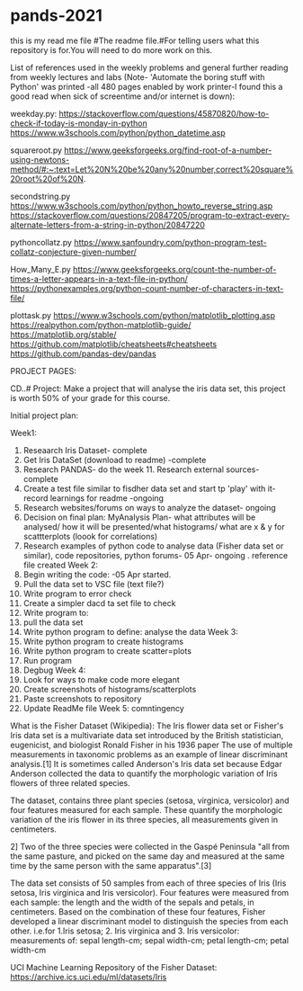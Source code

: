# pands-2021
this is my read me file
#The readme file.#For telling users what this repository is for.You will need to do more work on this.


List of references used in the weekly problems and general further reading from weekly lectures and labs (Note- 'Automate the boring stuff with Python' was printed -all 480 pages enabled by work printer-I found this a good read when sick of screentime and/or internet is down):

weekday.py:
https://stackoverflow.com/questions/45870820/how-to-check-if-today-is-monday-in-python
https://www.w3schools.com/python/python_datetime.asp
 
squareroot.py
https://www.geeksforgeeks.org/find-root-of-a-number-using-newtons-method/#:~:text=Let%20N%20be%20any%20number,correct%20square%20root%20of%20N.

secondstring.py
https://www.w3schools.com/python/python_howto_reverse_string.asp
https://stackoverflow.com/questions/20847205/program-to-extract-every-alternate-letters-from-a-string-in-python/20847220

pythoncollatz.py
https://www.sanfoundry.com/python-program-test-collatz-conjecture-given-number/

How_Many_E.py
https://www.geeksforgeeks.org/count-the-number-of-times-a-letter-appears-in-a-text-file-in-python/
https://pythonexamples.org/python-count-number-of-characters-in-text-file/

plottask.py
https://www.w3schools.com/python/matplotlib_plotting.asp
https://realpython.com/python-matplotlib-guide/
https://matplotlib.org/stable/
https://github.com/matplotlib/cheatsheets#cheatsheets
https://github.com/pandas-dev/pandas



PROJECT PAGES:

CD..#
Project: Make a project that will analyse the iris data set, this project is worth 50% of your grade for this course.


Initial project plan:

Week1: 
1. Reseaarch Iris Dataset- complete
2. Get Iris DataSet (download to readme) -complete
3. Research PANDAS- do the week 11. Research external sources-complete
4. Create a test file similar to fisdher data set and start tp 'play' with it- record learnings for readme -ongoing
5. Research websites/forums on ways to analyze the dataset- ongoing
6. Decision on final plan: MyAnalysis Plan- what attributes will be analysed/ how it will be presented/what histograms/ what are x & y for scattterplots (loook for correlations)
7. Research examples of python code to analyse data (Fisher data set or similar), code repositories, python forums- 05 Apr- ongoing .  reference file created
Week 2:
8. Begin writing the code: -05 Apr started.
9. Pull the data set to VSC file (text file?)
10. Write program to error check
11. Create a simpler dacd
ta set file to check
12. Write program to:
13. pull the data set
14. Write python program to define: analyse the data
Week 3:
15. Write python program to create histograms
16. Write python program to create scatter=plots
17. Run program
18. Degbug
Week 4: 
19. Look for ways to make code more elegant
20. Create screenshots of histograms/scatterplots
21. Paste screenshots to repository 
22. Update ReadMe file
Week 5: comntingency


What is the Fisher Dataset (Wikipedia): 
The Iris flower data set or Fisher's Iris data set is a multivariate data set introduced by the British statistician, eugenicist, and biologist Ronald Fisher in his 1936 paper The use of multiple measurements in taxonomic problems as an example of linear discriminant analysis.[1] It is sometimes called Anderson's Iris data set because Edgar Anderson collected the data to quantify the morphologic variation of Iris flowers of three related species.

The dataset, contains three plant species (setosa, virginica, versicolor) and four features measured for each sample. These quantify the morphologic variation of the iris flower in its three species, all measurements given in centimeters.


2] Two of the three species were collected in the Gaspé Peninsula "all from the same pasture, and picked on the same day and measured at the same time by the same person with the same apparatus".[3]

The data set consists of 50 samples from each of three species of Iris (Iris setosa, Iris virginica and Iris versicolor). Four features were measured from each sample: the length and the width of the sepals and petals, in centimeters. Based on the combination of these four features, Fisher developed a linear discriminant model to distinguish the species from each other.
i.e.for 1.Iris setosa; 2. Iris virginica and 3. Iris versicolor:
measurements of:  sepal length-cm; sepal width-cm; petal length-cm; petal width-cm

UCI Machine Learning Repository of the Fisher Dataset:  https://archive.ics.uci.edu/ml/datasets/Iris

